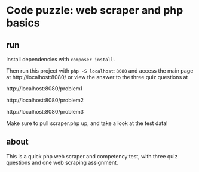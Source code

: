 # Code puzzle: web scraper and php basics

## run
Install dependencies with `composer install`.

Then run this project with `php -S localhost:8080` and
access the main page at http://localhost:8080/
or view the answer to the three quiz questions at

http://localhost:8080/problem1

http://localhost:8080/problem2

http://localhost:8080/problem3

Make sure to pull scraper.php up, and take a look at the test data!

## about
This is a quick php web scraper and competency test, with three quiz
questions and one web scraping assignment.